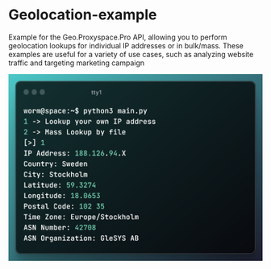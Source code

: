 # Geolocation-example
Example for the Geo.Proxyspace.Pro API, allowing you to perform geolocation lookups for individual IP addresses or in bulk/mass. These examples are useful for a variety of use cases, such as analyzing website traffic and targeting marketing campaign

![Example Screenshot](/screenshots/1.png)
